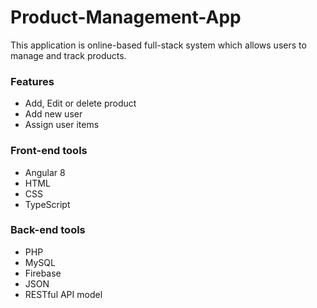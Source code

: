 # Product-Management-App
This application is online-based full-stack system which allows users to manage and track products.

### Features
- Add, Edit or delete product
- Add new user
- Assign user items

### Front-end tools

- Angular 8
- HTML
- CSS
- TypeScript

### Back-end tools

- PHP
- MySQL
- Firebase
- JSON
- RESTful API model
